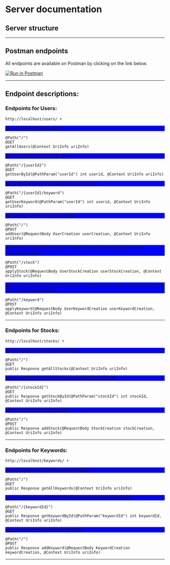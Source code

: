 # Server documentation

## Server structure

***

## Postman endpoints

All endpoints are available on Postman by clicking on the link below.

[![Run in Postman](https://run.pstmn.io/button.svg)](https://app.getpostman.com/run-collection/9752892a1bb7a06b7994)

***

## Endpoint descriptions:

### Endpoints for Users:

```
http://localhost/users/ +
```

<p style="background-color:blue"> get all users in table users</p>

```
@Path("/")
@GET
getAllUsers(@Context UriInfo uriInfo)
```
<p style="background-color:blue">get a specfik user by user id</p>

```
@Path("/{userId}")
@GET
getUserById(@PathParam("userId") int userid, @Context UriInfo uriInfo)
```
<p style="background-color:blue">get a keyword from a specifik user by it's id</p>

```
@Path("/{userId}/keyword")
@GET
getUserKeyword(@PathParam("userId") int userid, @Context UriInfo uriInfo)
```
<p style="background-color:blue">add a new user to the users table</p>

```
@Path("/")
@POST
addUser(@RequestBody UserCreation userCreation, @Context UriInfo uriInfo)
```
<p style="background-color:blue">add stock to the stock table, if stock not exitst and add stock id to user_stock table.</p>

```
@Path("/stock")
@POST
applyStock(@RequestBody UserStockCreation userStockCreation, @Context UriInfo uriInfo)
```
<p style="background-color:blue">add a keyword to the keyword table, if keyword not exitst, and add keyword id to user_keyword table.</p>

```
@Path("/keyword")
@POST
applyKeyword(@RequestBody UserKeywordCreation userKeywordCreation, @Context UriInfo uriInfo)
```

***

### Endpoints for Stocks:

```
http://localhost/stocks/ +
```
<p style="background-color:blue">get all stocks from the stocks table</p>

```
@Path("/")
@GET
public Response getAllStocks(@Context UriInfo uriInfo)
```
<p style="background-color:blue">get a specifik stock from the stocks table by stock id</p>

```
@Path("/{stockId}")
@GET
public Response getStockById(@PathParam("stockId") int stockId, @Context UriInfo uriInfo)
```
<p style="background-color:blue">add a stock to the stocks table</p>

```
@Path("/")
@POST
public Response addStock(@RequestBody StockCreation stockCreation, @Context UriInfo uriInfo)
```

***

### Endpoints for Keywords:

```
http://localhost/keywords/ +
```
<p style="background-color:blue">get all keywords from the keyword table</p>

```
@Path("/")
@GET
public Response getAllKeywords(@Context UriInfo uriInfo)
```
<p style="background-color:blue">get a specfik keyword from the keywords table by keword id.</p>

```
@Path("/{keywordId}")
@GET
public Response getKeywordById(@PathParam("keywordId") int keywordId, @Context UriInfo uriInfo)
```
<p style="background-color:blue">add a keyword to the keywords table.</p>

```
@Path("/")
@POST
public Response addKeyword(@RequestBody KeywordCreation keywordCreation, @Context UriInfo uriInfo)
```
***
